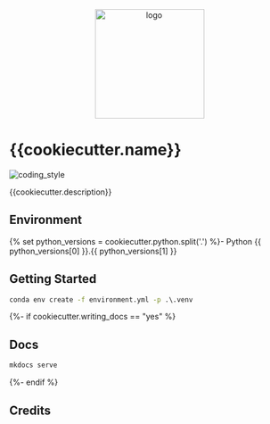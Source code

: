 <div align="center">
    <img src="{{cookiecutter.img}}" alt="logo" height="196">
</div>

# {{cookiecutter.name}}

![coding_style](https://img.shields.io/badge/code%20style-black-000000.svg)

{{cookiecutter.description}}

## Environment

{% set python_versions = cookiecutter.python.split('.') %}- Python {{ python_versions[0] }}.{{ python_versions[1] }}

## Getting Started

```cmd
conda env create -f environment.yml -p .\.venv
```

{%- if cookiecutter.writing_docs == "yes" %}

## Docs

```cmd
mkdocs serve
```
{%- endif %}

## Credits
